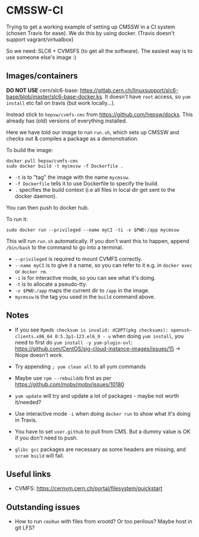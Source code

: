# CMSSW-CI

Trying to get a working example of setting up CMSSW in a CI system (chosen Travis for ease).
We do this by using docker. (Travis doesn't support vagrant/virtualbox)

So we need: SLC6 + CVMSFS (to get all the software). The easiest way is to use someone else's image :)

## Images/containers

**DO NOT USE** cern/slc6-base: https://gitlab.cern.ch/linuxsupport/slc6-base/blob/master/slc6-base-docker.ks.
It doesn't have `root` access, so `yum install` etc fail on travis (but work locally...).

Instead stick to `hepsw/cvmfs-cms` from https://github.com/hepsw/docks. This already has (old) versions of everything installed.

Here we have told our image to run `run.sh`, which sets up CMSSW and checks out & compiles a package as a demonstration.

To build the image:

```
docker pull hepsw/cvmfs-cms
sudo docker build -t mycmssw -f Dockerfile .
```

- `-t` is to "tag" the image with the name `mycmssw`.
- `-f Dockerfile` tells it to use Dockerfile to specify the build.
- `.` specifies the build context (i.e all files in local dir get sent to the docker daemon).

You can then push to docker hub.

To run it:

```
sudo docker run --privileged --name myCI -ti -v $PWD:/app mycmssw
```

This will run `run.sh` automatically. If you don't want this to happen, append `/bin/bash` to the command to go into a terminal.

- `--privileged` is required to mount CVMFS correctly.
- `--name myCI` is to give it a name, so you can refer to it e.g. in `docker exec` or `docker rm`.
- `-i` is for interactive mode, so you can see what it's doing.
- `-t` is  to allocate a pseudo-tty.
- `-v $PWD:/app` maps the current dir to `/app` in the image.
- `mycmssw` is the tag you used in the `build` command above.

## Notes

- If you see `Rpmdb checksum is invalid: dCDPT(pkg checksums): openssh-clients.x86_64 0:5.3p1-123.el6_9 - u` when doing `yum install`, you need to first do `yum install -y yum-plugin-ovl`: https://github.com/CentOS/sig-cloud-instance-images/issues/15 -> Nope doesn't work.

- Try appending `; yum clean all` to all yum commands

- Maybe use `rpm --rebuilddb` first as per https://github.com/moby/moby/issues/10180

- `yum update` will try and update a lot of packages - maybe not worth it/needed?

- Use interactive mode `-i` when doing `docker run` to show what it's doing in Travis.

- You have to set `user.github` to pull from CMS. But a dummy value is OK if you don't need to push.

- `glibc gcc` packages are necessary as some headers are missing, and `scram build` will fail.

## Useful links

- CVMFS: https://cernvm.cern.ch/portal/filesystem/quickstart

## Outstanding issues

- How to run `cmsRun` with files from xrootd? Or too perilous? Maybe host in git LFS?

